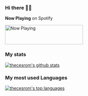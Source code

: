 ### Hi there 👋🏽

<!--
**thecesrom/thecesrom** is a ✨ _special_ ✨ repository because its `README.md` (this file) appears on your GitHub profile.

Here are some ideas to get you started:

- 🔭 I’m currently working on ...
- 🌱 I’m currently learning ...
- 👯 I’m looking to collaborate on ...
- 🤔 I’m looking for help with ...
- 💬 Ask me about ...
- 📫 How to reach me: ...
- 😄 Pronouns: ...
- ⚡ Fun fact: ...
-->

**Now Playing** on Spotify

<a href="https://now-playing-profile.thecesrom.vercel.app/now-playing?open">
    <img src="https://now-playing-profile.thecesrom.vercel.app/now-playing" width="256" height="64" alt="Now Playing">
</a>

### My stats

[![thecesrom's github stats](https://github-readme-stats-git-master.thecesrom.vercel.app/api?username=thecesrom&count_private=true&show_icons=true&include_all_commits=true)](https://github.com/thecesrom/github-readme-stats)

### My most used Languages

[![thecesrom's top languages](https://github-readme-stats-git-master.thecesrom.vercel.app/api/top-langs/?username=thecesrom&layout=compact)](https://github.com/thecesrom/github-readme-stats)
